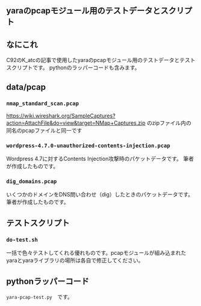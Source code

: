 yaraのpcapモジュール用のテストデータとスクリプト
----

なにこれ
----
C92のK\_atcの記事で使用したyaraのpcapモジュール用のテストデータとテストスクリプトです。
pythonのラッパーコードも含みます。

data/pcap
----
### `nmap_standard_scan.pcap` 
https://wiki.wireshark.org/SampleCaptures?action=AttachFile&do=view&target=NMap+Captures.zip
のzipファイル内の同名のpcapファイルと同一です

### `wordpress-4.7.0-unauthorized-contents-injection.pcap`
Wordpress 4.7に対するContents Injection攻撃時のパケットデータです。
筆者が作成したものです。

### `dig_domains.pcap`
いくつかのドメインをDNS問い合わせ（dig）したときのパケットデータです。
筆者が作成したものです。

テストスクリプト
----
### `do-test.sh`
一括で色々テストしてくれる優れものです。pcapモジュールが組み込まれたyaraとyaraライブラリの場所は各自で修正してください。

pythonラッパーコード
----
`yara-pcap-test.py`　です。